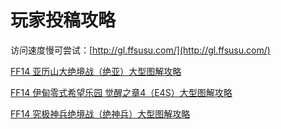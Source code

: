 # 玩家投稿攻略
访问速度慢可尝试：[http://gl.ffsusu.com/](http://gl.ffsusu.com/)

[FF14 亚历山大绝境战（绝亚）大型图解攻略](jy/shenshen/index.html)

[FF14 伊甸零式希望乐园 觉醒之章4（E4S）大型图解攻略](e4s/shenshen/index.html)

[FF14 究极神兵绝境战（绝神兵）大型图解攻略](jsb/shenshen/index.html)
